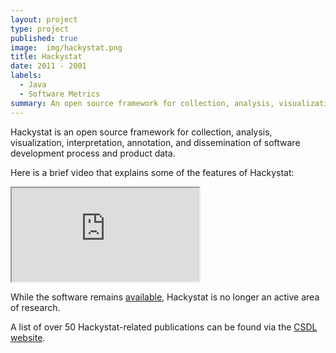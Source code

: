 ```yaml
---
layout: project
type: project
published: true
image:  img/hackystat.png
title: Hackystat
date: 2011 - 2001
labels:
  - Java
  - Software Metrics
summary: An open source framework for collection, analysis, visualization, interpretation, annotation, and dissemination of software development process and product data.
---
```


Hackystat is an open source framework for collection, analysis, visualization, interpretation, annotation, and dissemination of software development process and product data.

Here is a brief video that explains some of the features of Hackystat:

<div class="ratio ratio-4x3 my-4">
  <iframe src="https://www.youtube.com/embed/NrLFIpm0wps" title="YouTube video" allowfullscreen></iframe>
</div>

While the software remains [available](https://hackystat.github.io/), Hackystat is no longer an active area of research.

A list of over 50 Hackystat-related publications can be found via the [CSDL website](http://csdl.ics.hawaii.edu).
